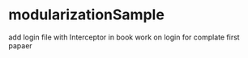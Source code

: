 # modularizationSample

add login file with Interceptor in book
work on login for complate first papaer
